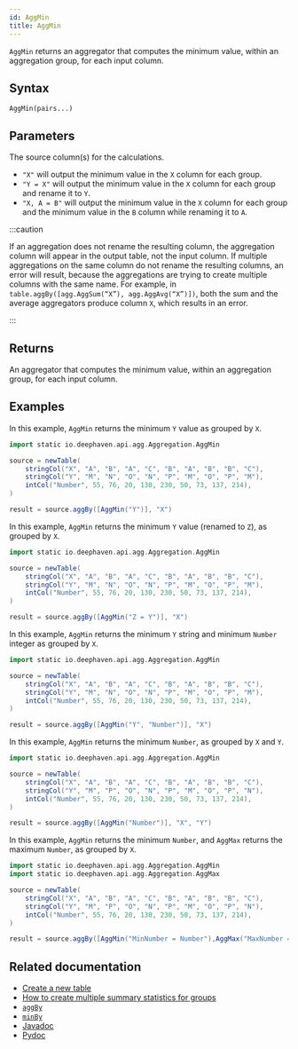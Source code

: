 ```yaml
---
id: AggMin
title: AggMin
---
```


`AggMin` returns an aggregator that computes the minimum value, within an aggregation group, for each input column.

## Syntax

```
AggMin(pairs...)
```

## Parameters

<ParamTable>
<Param name="pairs" type="String...">

The source column(s) for the calculations.

- `"X"` will output the minimum value in the `X` column for each group.
- `"Y = X"` will output the minimum value in the `X` column for each group and rename it to `Y`.
- `"X, A = B"` will output the minimum value in the `X` column for each group and the minimum value in the `B` column while renaming it to `A`.

</Param>
</ParamTable>

:::caution

If an aggregation does not rename the resulting column, the aggregation column will appear in the output table, not the input column. If multiple aggregations on the same column do not rename the resulting columns, an error will result, because the aggregations are trying to create multiple columns with the same name. For example, in `table.aggBy([agg.AggSum(“X”), agg.AggAvg(“X”)])`, both the sum and the average aggregators produce column `X`, which results in an error.

:::

## Returns

An aggregator that computes the minimum value, within an aggregation group, for each input column.

## Examples

In this example, `AggMin` returns the minimum `Y` value as grouped by `X`.

```groovy order=source,result
import static io.deephaven.api.agg.Aggregation.AggMin

source = newTable(
    stringCol("X", "A", "B", "A", "C", "B", "A", "B", "B", "C"),
    stringCol("Y", "M", "N", "O", "N", "P", "M", "O", "P", "M"),
    intCol("Number", 55, 76, 20, 130, 230, 50, 73, 137, 214),
)

result = source.aggBy([AggMin("Y")], "X")
```

In this example, `AggMin` returns the minimum `Y` value (renamed to `Z`), as grouped by `X`.

```groovy order=source,result
import static io.deephaven.api.agg.Aggregation.AggMin

source = newTable(
    stringCol("X", "A", "B", "A", "C", "B", "A", "B", "B", "C"),
    stringCol("Y", "M", "N", "O", "N", "P", "M", "O", "P", "M"),
    intCol("Number", 55, 76, 20, 130, 230, 50, 73, 137, 214),
)

result = source.aggBy([AggMin("Z = Y")], "X")
```

In this example, `AggMin` returns the minimum `Y` string and minimum `Number` integer as grouped by `X`.

```groovy order=source,result
import static io.deephaven.api.agg.Aggregation.AggMin

source = newTable(
    stringCol("X", "A", "B", "A", "C", "B", "A", "B", "B", "C"),
    stringCol("Y", "M", "N", "O", "N", "P", "M", "O", "P", "M"),
    intCol("Number", 55, 76, 20, 130, 230, 50, 73, 137, 214),
)

result = source.aggBy([AggMin("Y", "Number")], "X")
```

In this example, `AggMin` returns the minimum `Number`, as grouped by `X` and `Y`.

```groovy order=source,result
import static io.deephaven.api.agg.Aggregation.AggMin

source = newTable(
    stringCol("X", "A", "B", "A", "C", "B", "A", "B", "B", "C"),
    stringCol("Y", "M", "P", "O", "N", "P", "M", "O", "P", "N"),
    intCol("Number", 55, 76, 20, 130, 230, 50, 73, 137, 214),
)

result = source.aggBy([AggMin("Number")], "X", "Y")
```

In this example, `AggMin` returns the minimum `Number`, and `AggMax` returns the maximum `Number`, as grouped by `X`.

```groovy order=source,result
import static io.deephaven.api.agg.Aggregation.AggMin
import static io.deephaven.api.agg.Aggregation.AggMax

source = newTable(
    stringCol("X", "A", "B", "A", "C", "B", "A", "B", "B", "C"),
    stringCol("Y", "M", "P", "O", "N", "P", "M", "O", "P", "N"),
    intCol("Number", 55, 76, 20, 130, 230, 50, 73, 137, 214),
)

result = source.aggBy([AggMin("MinNumber = Number"),AggMax("MaxNumber = Number")], "X")
```

## Related documentation

- [Create a new table](../../../how-to-guides/new-table.md)
- [How to create multiple summary statistics for groups](../../../how-to-guides/combined-aggregations.md)
- [`aggBy`](./aggBy.md)
- [`minBy`](./minBy.md)
- [Javadoc](<https://deephaven.io/core/javadoc/io/deephaven/api/agg/Aggregation.html#AggMin(java.lang.String...)>)
- [Pydoc](https://deephaven.io/core/pydoc/code/deephaven.AggregationFactory.html#deephaven.AggregationFactory.AggMin)
